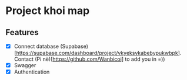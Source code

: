 # Project khoi map

## Features

- [x] Connect database (Supabase)[https://supabase.com/dashboard/project/vkyeksvkabebypukwbpk]. Contact (Pi nè)[https://github.com/Wanbicoi] to add you in =))
- [x] Swagger
- [x] Authentication
